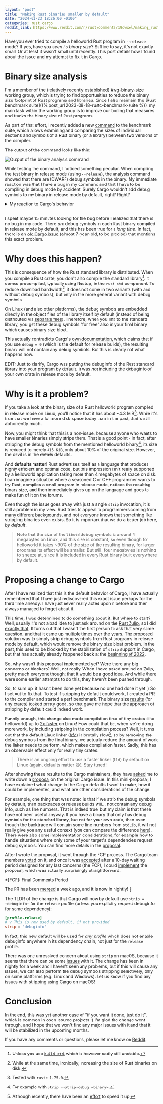 ```yaml
---
layout: "post"
title: "Making Rust binaries smaller by default"
date: "2024-01-23 18:26:00 +0100"
categories: rust cargo
reddit_link: https://www.reddit.com/r/rust/comments/19dwxel/making_rust_binaries_smaller_by_default/
---
```


Have you ever tried to compile a helloworld Rust program in `--release` mode? If yes, have
you *seen its binary size*? Suffice to say, it's not exactly small. Or at least it wasn't small
until recently. This post details how I found about the issue and my attempt to fix it in Cargo.

# Binary size analysis
I'm a member of the (relatively recently established)
[#wg-binary-size](https://www.rust-lang.org/governance/teams/compiler#Binary%20size%20working%20group) working group,
which is trying to find opportunities to reduce the binary size footprint of Rust programs and libraries.
Since I also maintain the [Rust benchmark suite]({% post_url 2023-08-18-rustc-benchmark-suite %}), my main
task within the working group is to improve our tooling that measures and tracks the binary size of Rust programs.

As part of that effort, I recently added a new [command](https://github.com/rust-lang/rustc-perf/pull/1772) to
the benchmark suite, which allows examining and comparing the sizes of individual sections and symbols of a Rust
binary (or a library) between two versions of the compiler.

The output of the command looks like this:

![Output of the binary analysis command](/assets/posts/cargo-strip-release-binaries/binary-size-analysis.png)

While testing the command, I noticed something peculiar. When compiling the test binary in release mode
(using `--release`), the analysis command showed that there are (DWARF) debug symbols in the binary. My
immediate reaction was that I have a bug in my command and that I have to be compiling in debug mode by accident.
Surely Cargo wouldn't add debug symbols to my binary in release mode by default, right? Right?

<details markdown=1>
<summary>My reaction to Cargo's behavior</summary>

![Anakin/Padmé meme about Cargo and debug symbols](/assets/posts/cargo-strip-release-binaries/cargo-meme.jpeg)

</details>

<br />

I spent maybe 15 minutes looking for the bug before I realized that there is no bug in my code. There *are* debug
symbols in each Rust binary compiled in release mode by default, and this has been true for a *long time*. In fact,
there is an [old Cargo issue](https://github.com/rust-lang/cargo/issues/4122) (almost 7-year-old, to be precise) that
mentions this exact problem.

# Why does this happen?
This is consequence of how the Rust standard library is distributed. When you compile a Rust crate, you don't also
compile the standard library[^build-std]. It comes precompiled, typically using Rustup, in the `rust-std` component.
To reduce download bandwidth[^reduced-size], it does not come in two variants (with and without debug symbols), but only in the
more general variant with debug symbols.

[^build-std]: Unless you use [`build-std`](https://doc.rust-lang.org/cargo/reference/unstable.html#build-std), which is
    however sadly still unstable.

[^reduced-size]: While at the same time, ironically, increasing the size of Rust binaries on disk.

On Linux (and also other platforms), the debug symbols are embedded directly in the object files of the library itself
by default (instead of being distributed via
[separate files](https://doc.rust-lang.org/cargo/reference/profiles.html#split-debuginfo)). Therefore, when you link
to the standard library, you get these debug symbols "for free" also in your final binary, which causes binary size
bloat.

This actually contradicts Cargo's [own documentation](https://doc.rust-lang.org/cargo/reference/profiles.html#debug),
which claims that if you use `debug = 0` (which is the default for release builds), the resulting binary will not contain
any debug symbols. But this is clearly not what happens now.

EDIT: Just to clarify, Cargo was putting the debuginfo of the Rust standard library into your program by default.
It was *not* including the debuginfo of your own crate in release mode by default.

# Why is it a problem?
If you take a look at the binary size of a Rust helloworld program compiled in release mode on Linux, you'll
notice that it has about ~4.3 MiB[^rustc-version]. While it's true that we have a lot more disk space
today than in the past, that's still abhorrently much.

[^rustc-version]: Tested with `rustc 1.75.0`.

Now, you might think that this is a non-issue, because anyone who wants to have smaller binaries simply strips them.
That is a good point - in fact, after stripping the debug symbols from the mentioned helloworld binary[^strip-cmd],
its size is reduced to merely `415 KiB`, only about 10% of the original size. However, the devil is in the ~~details~~
defaults.

[^strip-cmd]: For example with `strip --strip-debug <binary>`.

And **defaults matter!** Rust advertises itself as a language that produces highly efficient and optimal code, but this
impression isn't really supported by a helloworld application taking more than 4 megabytes of space on disk. I can
imagine a situation where a seasoned C or C++ programmer wants to try Rust, compiles a small program in release
mode, notices the resulting binary size, and then immediately gives up on the language and goes to make fun of
it on the forums.

Even though the issue goes away with just a single `strip` invocation, it is still a problem in my view. Rust tries to
appeal to programmers coming from many different backgrounds, and not everyone knows that something like stripping
binaries even exists. So it is important that we do a better job here, *by default*.

> Note that the size of the `libstd` debug symbols is around 4 megabytes on Linux, and this size is constant, so even
> though for helloworld it takes ~90% of the size of the resulting binary, for larger programs its effect will be smaller.
> But still, four megabytes is nothing to sneeze at, since it is included in every Rust binary built everywhere by default.

# Proposing a change to Cargo
After I have realized that this is the default behavior of Cargo, I have actually remembered that I have just
rediscovered this exact issue perhaps for the third time already. I have just never really acted upon it before and then
always managed to forget about it.

This time, I was determined to do something about it. But where to start? Well, usually it's not a bad idea to just
ask around on the [Rust Zulip](https://rust-lang.zulipchat.com/), so I did [exactly that](https://rust-lang.zulipchat.com/#narrow/stream/246057-t-cargo/topic/Setting.20.60strip.3Ddebuginfo.60.20by.20default.20when.20.60debug.3D0.60).
It turns out that I wasn't the first person to ask that very same question, and that it came up multiple times over the years.
The proposed solution was to simply strip debug symbols from Rust programs in release mode by default, which would remove
the binary size bloat problem. In the past, this used to be blocked by the stabilization of `strip` support in Cargo,
but that has actually already happened back at the
[beginning of 2022](https://github.com/rust-lang/cargo/blob/master/CHANGELOG.md#cargo-159-2022-02-24).

So, why wasn't this proposal implemented yet? Were there any big concerns or blockers? Well, not really. When I
have asked around on Zulip, pretty much everyone thought that it would be a good idea. And while there were some
earlier attempts to do this, they haven't been pushed through.

So, to sum up, it hasn't been done yet because no one had done it yet :) So I set out to fix that. To test
if stripping by default could work, I created a PR to the compiler and started a perf benchmark. The binary size
[results](https://perf.rust-lang.org/compare.html?start=e004adb5561b724ac18f5b24584648ca4e42b6ad&end=9d280f70157edca19af117734c1223f5dd0dcd52&stat=size%3Alinked_artifact&tab=compile) (for tiny crates) looked pretty good, so that gave me hope that the approach of stripping by default
could indeed work.

Funnily enough, this change also made compilation time of tiny crates (like helloworld) up to
[2x faster](https://perf.rust-lang.org/compare.html?start=e004adb5561b724ac18f5b24584648ca4e42b6ad&end=9d280f70157edca19af117734c1223f5dd0dcd52&stat=instructions%3Au&tab=compile)
on Linux! How could that be, when we're doing more work, by including stripping in the compilation process? Well,
it turns out that the default Linux linker ([`bfd`](https://ftp.gnu.org/old-gnu/Manuals/ld-2.9.1/html_chapter/ld_5.html))
is brutally slow[^bfd-speedup], so by removing the debug symbols from the final binary, we actually reduce the amount
of work the linker needs to perform, which makes compilation faster. Sadly, this has an observable effect only for really
tiny crates.

> There is an ongoing effort to use a faster linker (`lld`) by default on Linux (again, defaults matter :smile:). Stay tuned! 

[^bfd-speedup]: Although recently, there have been an [effort](https://www.youtube.com/watch?v=h5pXt_YCwkU) to speed it up.

After showing these results to the Cargo maintainers, they have [asked](https://rust-lang.zulipchat.com/#narrow/stream/246057-t-cargo/topic/Setting.20.60strip.3Ddebuginfo.60.20by.20default.20when.20.60debug.3D0.60/near/408965413)
me to write down a [proposal](https://github.com/rust-lang/cargo/issues/4122#issuecomment-1868318860)
on the original Cargo issue. In this mini-proposal, I have explained what change to the Cargo defaults I want to make,
how it could be implemented, and what are other considerations of the change.

For example, one thing that was noted is that if we strip the debug symbols by default, then backtraces of release builds
will… not contain any debug info, such as line numbers. That is indeed true, but my claim is that these have not been useful
anyway. If you have a binary that only has debug symbols for the standard library, but not for your own code, then even
though the backtrace will contain some line numbers from `stdlib`, it will not really give you any useful context (you
can compare the difference [here](https://gist.github.com/Kobzol/27ad8fa8aae1ccb7642925ab99ca8897)).
There were also some implementation considerations, for example how to handle situations where only some of your target's
dependencies request debug symbols. You can find more details in the
[proposal](https://github.com/rust-lang/cargo/issues/4122#issuecomment-1868318860).

After I wrote the proposal, it went through the FCP process. The Cargo team members [voted](https://github.com/rust-lang/cargo/issues/4122#issuecomment-1868371491)
on it, and once it was [accepted](https://github.com/rust-lang/cargo/issues/4122#issuecomment-1891039373) after a
10-day waiting period designed for any last concerns (the FCP), I could [implement](https://github.com/rust-lang/cargo/pull/13257)
the proposal, which was actually surprisingly straightforward.

*[FCP]: Final Comments Period

The PR has been [merged](https://github.com/rust-lang/cargo/pull/13257#issuecomment-1892589315)
a week ago, and it is now in nightly! :tada:

The TLDR of the change is that Cargo will now by default use `strip = "debuginfo"` for the `release` profile
(unless you explicitly request debuginfo for some dependency):
```toml
[profile.release]
# v This is now used by default, if not provided
strip = "debuginfo"
```

In fact, this new default will be used for *any profile* which does not enable debuginfo anywhere in its dependency
chain, not just for the `release` profile.

There was one unresolved concern about using `strip` on macOS, because it seems that there can be some
[issues](https://github.com/rust-lang/cargo/issues/11641) with it. The change has been in nightly for a week and
I haven't seen any problems, but if this will cause any issues, we can also perform the debug symbols stripping selectively,
only on some platforms (e.g. Linux and Windows). Let us know if you find any issues with stripping using Cargo on macOS!

# Conclusion
In the end, this was yet another case of "if you want it done, just do it", which is common in open-source projects :)
I'm glad the change went through, and I hope that we won't find any major issues with it and that it will be stabilized
in the upcoming months.

If you have any comments or questions, please let me know on [Reddit](https://www.reddit.com/r/rust/comments/19dwxel/making_rust_binaries_smaller_by_default/).
